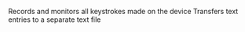 Records and monitors all keystrokes made on the device
Transfers text entries to a separate text file
